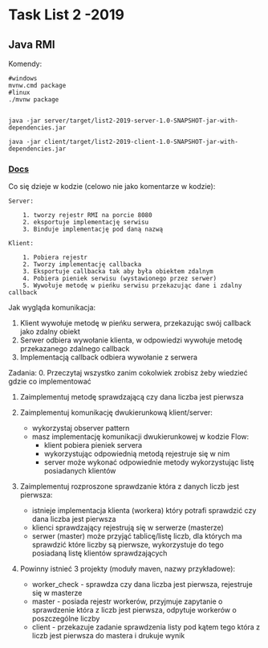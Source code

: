 # Task List 2 -2019

## Java RMI


Komendy:

```
#windows
mvnw.cmd package
#linux
./mvnw package


java -jar server/target/list2-2019-server-1.0-SNAPSHOT-jar-with-dependencies.jar

java -jar client/target/list2-2019-client-1.0-SNAPSHOT-jar-with-dependencies.jar

```

### [Docs](https://docs.oracle.com/javase/tutorial/rmi/index.html)


Co się dzieje w kodzie (celowo nie jako komentarze w kodzie):

	Server: 

		1. tworzy rejestr RMI na porcie 8080
		2. eksportuje implementację serwisu
		3. Binduje implementację pod daną nazwą

	Klient:

		1. Pobiera rejestr
		2. Tworzy implementację callbacka
		3. Eksportuje callbacka tak aby była obiektem zdalnym
		4. Pobiera pieniek serwisu (wystawionego przez serwer)
		5. Wywołuje metodę w pieńku serwisu przekazując dane i zdalny callback


Jak wygląda komunikacja:

1. Klient wywołuje metodę w pieńku serwera, przekazując swój callback jako zdalny obiekt
2. Serwer odbiera wywołanie klienta, w odpowiedzi wywołuje metodę przekazanego zdalnego callback
3. Implementacją callback odbiera wywołanie z serwera


Zadania:
0. Przeczytaj wszystko zanim cokolwiek zrobisz żeby wiedzieć gdzie co implementować
1. Zaimplementuj metodę sprawdzającą czy dana liczba jest pierwsza
2. Zaimplementuj komunikację dwukierunkową klient/server:
	- wykorzystaj observer pattern
	- masz implementację komunikacji dwukierunkowej w kodzie
	Flow:
		- klient pobiera pieniek servera
		- wykorzystując odpowiednią metodą rejestruje się w nim
		- server może wykonać odpowiednie metody wykorzystując listę posiadanych klientów
3. Zaimplementuj rozproszone sprawdzanie która z danych liczb jest pierwsza:
	- istnieje implementacja klienta (workera) który potrafi sprawdzić czy dana liczba jest pierwsza
	- klienci sprawdzający rejestrują się w serwerze (masterze)
	- serwer (master) może przyjąć tablicę/listę liczb, dla których ma sprawdzić które liczby są pierwsze, wykorzystuje do tego posiadaną listę klientów sprawdzających
	

4. Powinny istnieć 3 projekty (moduły maven, nazwy przykładowe): 
	- worker_check - sprawdza czy dana liczba jest pierwsza, rejestruje się w masterze
	- master - posiada rejestr workerów, przyjmuje zapytanie o sprawdzenie która z liczb jest pierwsza, odpytuje workerów o poszczególne liczby
	- client - przekazuje zadanie sprawdzenia listy pod kątem tego która z liczb jest pierwsza do mastera i drukuje wynik
